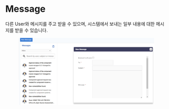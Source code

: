 # Message

다른 User와 메시지를 주고 받을 수 있으며, 시스템에서 보내는 일부 내용에 대한 메시지를 받을 수 있습니다.

<figure><img src="../../.gitbook/assets/image (157).png" alt=""><figcaption></figcaption></figure>
